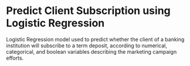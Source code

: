 # Predict Client Subscription using Logistic Regression 
Logistic Regression model used to predict whether the client of a banking institution will subscribe to a term deposit, according to numerical, categorical, and boolean variables describing the marketing campaign efforts. 
